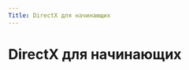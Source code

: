 ```yaml
---
Title: DirectX для начинающих
---
```



DirectX для начинающих
======================

<!-- TOC -->
